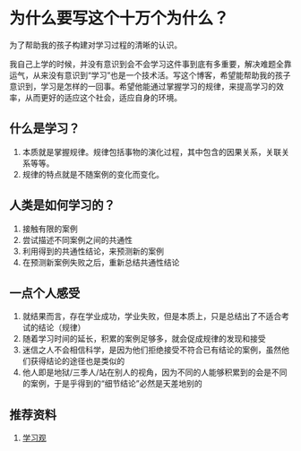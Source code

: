# 为什么要写这个十万个为什么？

为了帮助我的孩子构建对学习过程的清晰的认识。

我自己上学的时候，并没有意识到会不会学习这件事到底有多重要，解决难题全靠运气，从来没有意识到“学习”也是一个技术活。写这个博客，希望能帮助我的孩子意识到，学习是怎样的一回事。希望他能通过掌握学习的规律，来提高学习的效率，从而更好的适应这个社会，适应自身的环境。

## 什么是学习？

1. 本质就是掌握规律。规律包括事物的演化过程，其中包含的因果关系，关联关系等等。
2. 规律的特点就是不随案例的变化而变化。

## 人类是如何学习的？

1. 接触有限的案例
2. 尝试描述不同案例之间的共通性
3. 利用得到的共通性结论，来预测新的案例
4. 在预测新案例失败之后，重新总结共通性结论

## 一点个人感受

1. 就结果而言，存在学业成功，学业失败，但是本质上，只是总结出了不适合考试的结论（规律）
2. 随着学习时间的延长，积累的案例足够多，就会促成规律的发现和接受
3. 迷信之人不会相信科学，是因为他们拒绝接受不符合已有结论的案例，虽然他们获得结论的途径也是类似的
4. 他人即是地狱/三季人/站在别人的视角，因为不同的人能够积累到的会是不同的案例，于是乎得到的“细节结论”必然是天差地别的

## 推荐资料

1. [学习观](https://www.bilibili.com/video/BV11t41127zA)
